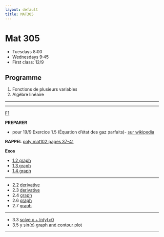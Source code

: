 ```yaml
---
layout: default
title: MAT305
---
```



# Mat 305


- Tuesdays 8:00
- Wednesdays 9:45
- First class: 12/9


## Programme

1.  Fonctions de plusieurs variables
1.  Algèbre linéaire


<!-- - [web page avec tous les documents](https://www-fourier.ujf-grenoble.fr/~eherscov/index-mat305-2022.php) -->
<!-- - [2021 TD archived page](./MAT305_index.md) -->
<!-- - [mes calculs](./uniqueness.pdf) -->

---

<!-- - [CC2 du  9/11/22 sujet + bareme + correction](./CC2_MAT305.pdf) -->


<!-- - [CC1 du 8/10](./CC1_MAT305.pdf) -->
<!-- 	- [correction](./CC1_corr.pdf) -->
<!-- 	- [la courbe](https://www.wolframalpha.com/input?i=plot+%281+-+t%5E2%2C++t%5E3%2F4+-+3t%29) -->
<!-- 	- [vecteur velocite](https://www.wolframalpha.com/input?i=derivative+t+of++%281+-+t%5E2%2C++t%5E3%2F4+-+3t%29) -->
<!-- 	- [exo 2](https://www.wolframalpha.com/input?i=xy%5E2+%E2%88%92+y%5E3+%2B+log%281+%E2%88%92+x%5E2+%E2%88%92+y%5E2+%29) -->
<!-- 	- [f_yx](https://www.wolframalpha.com/input?i=derivate+y+of+y%5E2+-+%282+x%29%2F%281+-+x%5E2+-+y%5E2%29) -->
<!-- 	- [f_xy](https://www.wolframalpha.com/input?i=derivative+x+of+y+%282+x+-+3+y+-+2%2F%281+-+x%5E2+-+y%5E2%29%29) -->

<!-- --- -->

<!-- ## Exos a preparer -->

<!-- <!-1- - **Pour 20/9 preparer F1 exos 5 et 6.** -1-> -->
<!-- <!-1- - **Pour 21/9 preparer F1 exos 7 et 8** -1-> -->
<!-- <!-1- - **Pour 27/9 preparer F2 exo 2:** -1-> -->
<!-- <!-1- - **Pour 4/10 preparer F2 exo 6:** -1-> -->
<!-- <!-1- - **Pour 5/10 preparer F2 exo 7:** -1-> -->
<!-- <!-1- 	- calculer les derivees partielles pour chaque fonction -1-> -->
<!-- <!-1- 	- Verifier avec Wolfram ex [exo 2.1](https://www.wolframalpha.com/input?i=x+ln%28+y%5E2+%2B+1%29) -1-> -->
<!-- <!-1- <!-2- $\partial f/\partial x, \partial f/\partial y$ pour -2-> -1-> --> 


<!-- --- -->

<!-- ## Feuilles avec commentaires -->

<!-- --- -->

<!-- - [Inversion](./inverse.pdf) -->
<!-- - [Diagonalisation bis](./diag.pdf) -->

<!-- [F6](https://www-fourier.ujf-grenoble.fr/~eherscov/MAT305/MAT305-TD6.pdf) -->
<!-- - [correction](./f5_corr_1.pdf) -->

<!-- --- -->

<!-- [F5](https://www-fourier.ujf-grenoble.fr/~eherscov/MAT305/MAT305-TD5.pdf) -->
<!-- - [correction 1](./f4_corr_1.pdf) -->
<!-- - [correction 2](./f4_corr_2.pdf) -->
<!-- - [correction 3](./f4_corr_3.pdf) -->



<!-- --- -->

<!-- [F4](https://www-fourier.ujf-grenoble.fr/~eherscov/MAT305/MAT305-TD4.pdf) -->
<!-- - [ebauche de correction](./f3_corr.pdf) -->
<!-- - [correction exos 5 & 6](./f3_corr_2.pdf) -->

<!-- --- -->

<!-- [F3](https://www-fourier.ujf-grenoble.fr/~eherscov/MAT305/MAT305-TD3.pdf) -->

<!-- **Rappel** -->

<!-- - [Algebre lineaire](./polyMAT102-espace_vect.pdf) -->

<!-- - exo 1 --> 
<!-- 	1. OK -->
<!-- 	1. OK -->
<!-- 	1. OK -->
<!-- 	1. OK -->
<!-- 	1. OK --> 
<!-- 	1. non -->
<!-- 	1. OK -->
<!-- 	1. non -->
<!-- 	1. OK -->

<!-- - exo 4 a/ -->
<!-- 	1. OK -->
<!-- 	1. NON  $F_2(2,0), 2F_2(1,0)$ -->
<!-- 	1. OK -->
<!-- 	1. OK -->


<!-- - exo 5 [correction de 2021](./correction_f2exo6.pdf) -->

<!-- - exo 7-8 et 9-12 [correction](./correction_rest.pdf) -->
<!-- 	- [notes](http://mathix.org/linux/wp-content/uploads/2013/02/Expose-43.pdf) -->
<!-- 	- [les reflexions en chimie](https://fr.wikipedia.org/wiki/%C3%89nantiom%C3%A9rie#:~:text=L'%C3%A9nantiom%C3%A9rie%20est%20une%20propri%C3%A9t%C3%A9,deux%20%C3%A9nantiom%C3%A8res%20est%20dite%20chirale.) -->

<!-- --- -->

<!-- [F2](https://www-fourier.ujf-grenoble.fr/~eherscov/MAT305/MAT305-TD2.pdf) -->

<!-- **RAPPEL** --> 
<!-- 1. [derivatives : poly mat102 pages 49-50](./mat102_functions.pdf) -->
<!-- 1. [droites et plans : poly mat102 pages 30-34](./polyMAT102-lines.pdf) -->

<!-- **Exos** -->

<!-- - [correction exo 1 et 2](./f6_corr_1.pdf) -->
<!-- - [correction exo  2 suite](./f6_corr_bis.pdf) -->

<!-- - [exo 1 : representation graphique](./f2_exo1.md) -->
<!-- 	1. [ellipse](https://mathworld.wolfram.com/Ellipse.html) -->
<!-- 	1. ellipse -->
<!-- 	1. demi droite -->
<!-- 	1. [astroid](https://mathworld.wolfram.com/Astroid.html) -->
<!-- - [exo 2.2](https://www.wolframalpha.com/input?i=%282+x%29%2F%28x+%2B+y%29+%2B+log%28x%5E2+-+y%5E2%29) -->
<!-- 	- [derivee $f_{xy}$](https://www.wolframalpha.com/input?i=derivative+x+of+-%282+y%29%2F%28x+%2B+y%29+-+log%28x%5E2+-+y%5E2%29) -->
<!-- 	- [derivee $f_{yx}$](https://www.wolframalpha.com/input?i=derivative+y+of+%282+x%29%2F%28x+%2B+y%29+%2B+log%28x%5E2+-+y%5E2%29) -->
<!-- - [exo 2.3](https://www.wolframalpha.com/input?i=exp%28x%5E2+%2B+y%5E2%29+%2B+cos%28xy%29) -->
<!-- 	- [derivee $f_{yx}$](https://www.wolframalpha.com/input?i=derivate+y+of+2+e%5E%28x%5E2+%2B+y%5E2%29+x+-+y+sin%28x+y%29) -->
<!-- 	- [derivee $f_{xy}$](https://www.wolframalpha.com/input?i=derivate+x+of+2+e%5E%28x%5E2+%2B+y%5E2%29+y+-+x+sin%28x+y%29) -->

<!-- - exo 3 est difficile  la fonction ne verifie pas la relation de Schwarz en (0,0) -->
<!-- 	- [voici le graphe](http/grs://www.wolframalpha.com/input/?i=derivative+of+xy%28x%5E2-y%5E2%29%2F%28x%5E2%2By%5E2%29) -->
<!-- 	- [3D interactive](./monkey.html) -->

<!-- - exo 4 --> 
<!-- 	- [la courbe](https://www.wolframalpha.com/input?i=plot+y%5E2+%E2%88%92+x%5E3+%E2%88%92+x%5E2+%3D0) -->
<!-- 	- [x en fonction de t](https://www.wolframalpha.com/input?i=solve+++t%5E2+x%5E2+%E2%88%92+x%5E3+%E2%88%92+x%5E2+%3D+0) -->
<!-- 	- [la courbe parametree par t](https://www.wolframalpha.com/input?i=plot+%28+t%5E2+-+1%2C+t%28+t%5E2+-+1%29+%29+t+from+-+1.5+to+1.5) -->
<!-- - exo 5 --> 
<!-- 	1. [$`x^2 + y^2`$](https://www.wolframalpha.com/input?i=plot+gradient+x%5E2+%2B+y%5E2) -->
<!-- 	1. [$`x^2 -  y^2`$](https://www.wolframalpha.com/input?i=plot+gradient+x%5E2+-++y%5E2) -->
<!-- 	1. [$`x^2 + cos(y)`$ ](https://www.wolframalpha.com/input?i=plot+gradient+x%5E2+%2B+cos%28y%29) -->

<!-- - exo 6 ensembles de niveaux -->
<!-- 	1. cercle -->
<!-- 	1. 2 droites --> 
<!-- 		-[graphe 3D interactive](./half_pipe.html) -->
<!-- 	1. droite -->
<!-- 	1. [Hyperbole](https://fr.wikipedia.org/wiki/Hyperbole_(math%C3%A9matiques)#%C3%89quations) -->
<!-- 		- [graphe 3D interactive](./saddle2.html) -->

<!-- A savoir : -->
<!-- 1. [cosh(t)](https://fr.wikipedia.org/wiki/Cosinus_hyperbolique) -->
<!-- 1. [x^2 - y^2](https://www.wolframalpha.com/input?i=level+curves+x%5E2+-+y%5E2) -->

<!-- - exo 7 --> 
<!-- 	- [graphe avec ensembles de niveaux](https://www.wolframalpha.com/input?i=plot+2x%5E2%2B5y%5E2%E2%88%922x+y) -->
<!-- 	- [gradient](https://www.wolframalpha.com/input?i=gradient+2x%5E2%2B5y%5E2%E2%88%922x+y) -->


---


[F1](./F1_2023exos.pdf)

**PREPARER** 

- pour 19/9 Exercice 1.5 (Équation d’état des gaz parfaits)- [sur wikipedia](https://fr.wikipedia.org/wiki/Loi_des_gaz_parfaits)

**RAPPEL** [poly mat102 pages 37-41](./mat102_functions.pdf)

**Exos**


- [1.2 graph](https://www.wolframalpha.com/input?i=plot+-2x+%2B+3)
- [1.3 graph](https://www.wolframalpha.com/input?i=plot++1+%2B+1%2F%28x+%2B+2%29)
- [1.4 graph](https://www.wolframalpha.com/input?i=plot++%7C2x+-3%7C)

---

- 2.2 [derivative](https://www.wolframalpha.com/input?i=derivative+sqrt%283+-+2x%29)
- 2.3 [derivative](https://www.wolframalpha.com/input?i=derivative+1%2F%28x%5E2%2B1%29)
- 2.4 [graph](https://www.wolframalpha.com/input?i=plot+%28x-1%29%2F%28x%2B1%29)
- 2.6 [graph](https://www.wolframalpha.com/input?i=plot+exp%28-x%5E2%29)
- 2.7 [graph](https://www.wolframalpha.com/input?i=plot+cos%281%2Fx%29+for+x+from+0+to+pi)

---

- 3.3 [solve  x + ln(y)>0](https://www.wolframalpha.com/input?i=solve++x+%2B+ln%28y%29%3E0)
- 3.5 [y sin(x) graph and contour plot](https://www.wolframalpha.com/input?i=plot+y+sin%28x%29++for+x+from+-2pi+to+2pi+and++y+from+-1+to+1)

<!-- - [1.5 3D interactive](./cone.html) -->
<!-- - [1.6 3D interactive](./half_pipe.html) -->
<!-- - [1.7](https://www.wolframalpha.com/input?i=plot++x+%2B+2y+%2B+3) -->
<!-- - [x + 2y + 3 = 0](https://www.wolframalpha.com/input?i=+y+%3D+-%28+x%2B+3%29%2F2) -->
<!-- - [1.10](https://www.wolframalpha.com/input?i=plot+++%E2%88%92x+%2B+y) -->
<!-- - [1.10 3D interactive](./plane_x.html) -->


---

<!-- [Diagonalisation solutions](./sols.md) -->
